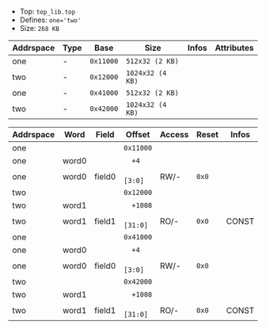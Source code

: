 * Top:     `top_lib.top`
* Defines: `one='two'`
* Size:    `268 KB`

| Addrspace | Type | Base      | Size             | Infos | Attributes |
| --------- | ---- | --------- | ---------------- | ----- | ---------- |
| one       | -    | `0x11000` | `512x32 (2 KB)`  |       |            |
| two       | -    | `0x12000` | `1024x32 (4 KB)` |       |            |
| one       | -    | `0x41000` | `512x32 (2 KB)`  |       |            |
| two       | -    | `0x42000` | `1024x32 (4 KB)` |       |            |


| Addrspace | Word  | Field  | Offset       | Access | Reset | Infos | Attributes |
| --------- | ----- | ------ | ------------ | ------ | ----- | ----- | ---------- |
| one       |       |        | `0x11000`    |        |       |       |            |
| one       | word0 |        | `  +4`       |        |       |       |            |
| one       | word0 | field0 | `    [3:0]`  | RW/-   | `0x0` |       |            |
| two       |       |        | `0x12000`    |        |       |       |            |
| two       | word1 |        | `  +1008`    |        |       |       |            |
| two       | word1 | field1 | `    [31:0]` | RO/-   | `0x0` | CONST |            |
| one       |       |        | `0x41000`    |        |       |       |            |
| one       | word0 |        | `  +4`       |        |       |       |            |
| one       | word0 | field0 | `    [3:0]`  | RW/-   | `0x0` |       |            |
| two       |       |        | `0x42000`    |        |       |       |            |
| two       | word1 |        | `  +1008`    |        |       |       |            |
| two       | word1 | field1 | `    [31:0]` | RO/-   | `0x0` | CONST |            |
